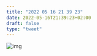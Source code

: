 ```yaml
---
title: "2022 05 16 21 39 23"
date: 2022-05-16T21:39:23+02:00
draft: false
type: "tweet"
---
```


![img](/img/IMG_2073.JPG)
